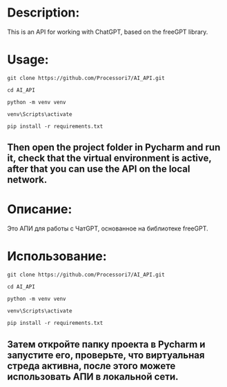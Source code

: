 # Description:
This is an API for working with ChatGPT, based on the freeGPT library.
# Usage:
```
git clone https://github.com/Processori7/AI_API.git
```
```
cd AI_API
```
```
python -m venv venv
```
```
venv\Scripts\activate
```
```
pip install -r requirements.txt
```
## Then open the project folder in Pycharm and run it, check that the virtual environment is active, after that you can use the API on the local network.

# Описание:
Это АПИ для работы с ЧатGPT, основанное на библиотеке freeGPT. 
# Использование:
```
git clone https://github.com/Processori7/AI_API.git
```
```
cd AI_API
```
```
python -m venv venv
```
```
venv\Scripts\activate
```
```
pip install -r requirements.txt
```
## Затем откройте папку проекта в Pycharm и запустите его, проверьте, что виртуальная стреда активна, после этого можете использовать АПИ в локальной сети. 
